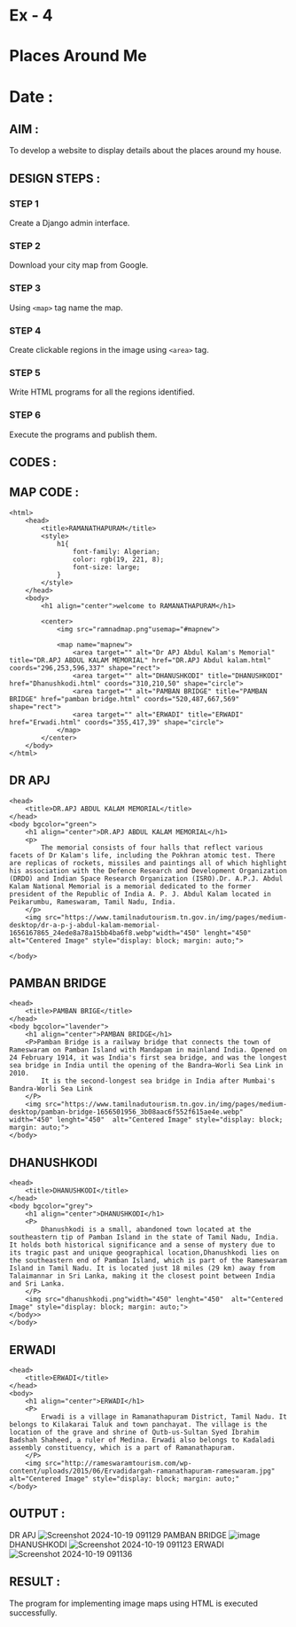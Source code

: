 # Ex - 4 
# Places Around Me
# Date : 

## AIM :
To develop a website to display details about the places around my house.

## DESIGN STEPS :

### STEP 1
Create a Django admin interface.

### STEP 2
Download your city map from Google.

### STEP 3
Using ```<map>``` tag name the map.

### STEP 4
Create clickable regions in the image using ```<area>``` tag.

### STEP 5
Write HTML programs for all the regions identified.

### STEP 6
Execute the programs and publish them.

## CODES :
## MAP CODE :
```
<html>
    <head>
        <title>RAMANATHAPURAM</title>
        <style>
            h1{
                font-family: Algerian;
                color: rgb(19, 221, 8);
                font-size: large;
            }
        </style>
    </head>
    <body>
        <h1 align="center">welcome to RAMANATHAPURAM</h1>
        
        <center>
            <img src="ramnadmap.png"usemap="#mapnew">
            
            <map name="mapnew">
                <area target="" alt="Dr APJ Abdul Kalam's Memorial" title="DR.APJ ABDUL KALAM MEMORIAL" href="DR.APJ Abdul kalam.html" coords="296,253,596,337" shape="rect">
                <area target="" alt="DHANUSHKODI" title="DHANUSHKODI" href="Dhanushkodi.html" coords="310,210,50" shape="circle">
                <area target="" alt="PAMBAN BRIDGE" title="PAMBAN BRIDGE" href="pamban bridge.html" coords="520,487,667,569" shape="rect">
                <area target="" alt="ERWADI" title="ERWADI" href="Erwadi.html" coords="355,417,39" shape="circle">                
            </map> 
        </center> 
    </body>
</html>
```
## DR APJ
```
<head>
    <title>DR.APJ ABDUL KALAM MEMORIAL</title>
</head>
<body bgcolor="green">
    <h1 align="center">DR.APJ ABDUL KALAM MEMORIAL</h1>
    <p>
        The memorial consists of four halls that reflect various facets of Dr Kalam's life, including the Pokhran atomic test. There are replicas of rockets, missiles and paintings all of which highlight his association with the Defence Research and Development Organization (DRDO) and Indian Space Research Organization (ISRO).Dr. A.P.J. Abdul Kalam National Memorial is a memorial dedicated to the former president of the Republic of India A. P. J. Abdul Kalam located in Peikarumbu, Rameswaram, Tamil Nadu, India.
    </p>
    <img src="https://www.tamilnadutourism.tn.gov.in/img/pages/medium-desktop/dr-a-p-j-abdul-kalam-memorial-1656167865_24ede8a78a15bb4ba6f8.webp"width="450" lenght="450"  alt="Centered Image" style="display: block; margin: auto;">

</body>
```
## PAMBAN BRIDGE
```
<head>
    <title>PAMBAN BRIGE</title>
</head>
<body bgcolor="lavender">
    <h1 align="center">PAMBAN BRIDGE</h1>
    <P>Pamban Bridge is a railway bridge that connects the town of Rameswaram on Pamban Island with Mandapam in mainland India. Opened on 24 February 1914, it was India's first sea bridge, and was the longest sea bridge in India until the opening of the Bandra–Worli Sea Link in 2010.
        It is the second-longest sea bridge in India after Mumbai's Bandra-Worli Sea Link
    </P>
    <img src="https://www.tamilnadutourism.tn.gov.in/img/pages/medium-desktop/pamban-bridge-1656501956_3b08aac6f552f615ae4e.webp" width="450" lenght="450"  alt="Centered Image" style="display: block; margin: auto;">
</body>

```
## DHANUSHKODI
```
<head>
    <title>DHANUSHKODI</title>
</head>
<body bgcolor="grey">
    <h1 align="center">DHANUSHKODI</h1>
    <P>
        Dhanushkodi is a small, abandoned town located at the southeastern tip of Pamban Island in the state of Tamil Nadu, India. It holds both historical significance and a sense of mystery due to its tragic past and unique geographical location,Dhanushkodi lies on the southeastern end of Pamban Island, which is part of the Rameswaram Island in Tamil Nadu. It is located just 18 miles (29 km) away from Talaimannar in Sri Lanka, making it the closest point between India and Sri Lanka.
    </P>
    <img src="dhanushkodi.png"width="450" lenght="450"  alt="Centered Image" style="display: block; margin: auto;">
</body>>
</body>
```
## ERWADI
```
<head>
    <title>ERWADI</title>
</head>
<body>
    <h1 align="center">ERWADI</h1>
    <P>
        Erwadi is a village in Ramanathapuram District, Tamil Nadu. It belongs to Kilakarai Taluk and town panchayat. The village is the location of the grave and shrine of Qutb-us-Sultan Syed Ibrahim Badshah Shaheed, a ruler of Medina. Erwadi also belongs to Kadaladi assembly constituency, which is a part of Ramanathapuram.
    </P>
    <img src="http://rameswaramtourism.com/wp-content/uploads/2015/06/Ervadidargah-ramanathapuram-rameswaram.jpg" alt="Centered Image" style="display: block; margin: auto;"
</body>
```
## OUTPUT :
DR APJ
![Screenshot 2024-10-19 091129](https://github.com/user-attachments/assets/d1c949d8-584d-48c5-b344-eec1026c6451)
PAMBAN BRIDGE
![image](https://github.com/user-attachments/assets/65faa65e-7547-46d2-a02c-956228f85ee3)
DHANUSHKODI
![Screenshot 2024-10-19 091123](https://github.com/user-attachments/assets/edb3eea6-2bf8-42b5-b4ea-43f6baacb70c)
ERWADI
![Screenshot 2024-10-19 091136](https://github.com/user-attachments/assets/2d739300-5a1c-4c18-96f5-a4a58932b2d8)

## RESULT :
The program for implementing image maps using HTML is executed successfully.
